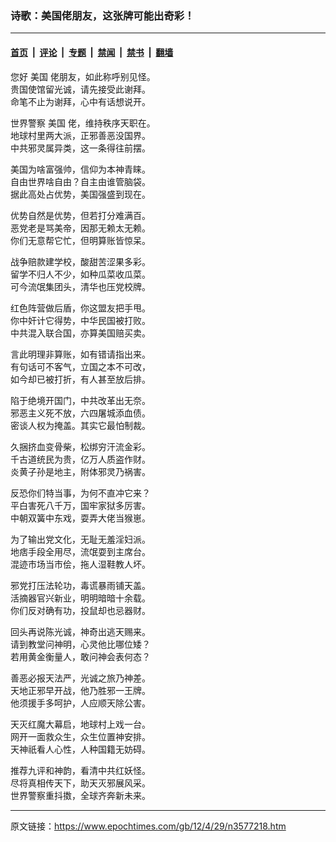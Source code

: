 ### 诗歌：美国佬朋友，这张牌可能出奇彩！

---

#### [首页](../../../..?n3577218) &nbsp;|&nbsp; [评论](../../../../../epoch-comment?n3577218) &nbsp;|&nbsp; [专题](../../../../../epoch-special?n3577218) &nbsp;|&nbsp; [禁闻](../../../../../epoch-news?n3577218) &nbsp;|&nbsp; [禁书](../../../../../books?n3577218) &nbsp;|&nbsp; [翻墙](https://github.com/gfw-breaker/nogfw/blob/master/README.md?n3577218)


<div class="post_content" id="artbody" itemprop="articleBody">
 <!-- article content begin -->
 <p>
  您好
  <ok href="https://www.epochtimes.com/gb/tag/%E7%BE%8E%E5%9B%BD.html">
   美国
  </ok>
  佬朋友，如此称呼别见怪。
  <br/>
  贵国使馆留光诚，请先接受此谢拜。
  <br/>
  命笔不止为谢拜，心中有话想说开。
 </p>
 <p>
  世界警察
  <ok href="https://www.epochtimes.com/gb/tag/%E7%BE%8E%E5%9B%BD.html">
   美国
  </ok>
  佬，维持秩序天职在。
  <br/>
  地球村里两大派，正邪善恶没国界。
  <br/>
  中共邪灵属异类，这一条得往前摆。
 </p>
 <p>
  美国为啥富强帅，信仰为本神青睐。
  <br/>
  自由世界啥自由？自主由谁管脑袋。
  <br/>
  据此高处占优势，美国强盛到现在。
 </p>
 <p>
  优势自然是优势，但若打分难满百。
  <br/>
  恶党老是骂美帝，因那无赖太无赖。
  <br/>
  你们无意帮它忙，但明算账皆惊呆。
 </p>
 <p>
  战争赔款建学校，酸甜苦涩果多彩。
  <br/>
  留学不归人不少，如种瓜菜收瓜菜。
  <br/>
  可今流氓集团头，清华也压党校牌。
 </p>
 <p>
  红色阵营做后盾，你这盟友把手甩。
  <br/>
  你中奸计它得势，中华民国被打败。
  <br/>
  中共混入联合国，亦算美国赔买卖。
 </p>
 <p>
  言此明理非算账，如有错请指出来。
  <br/>
  有句话可不客气，立国之本不可改，
  <br/>
  如今却已被打折，有人甚至放后排。
 </p>
 <p>
  陷于绝境开国门，中共改革出无奈。
  <br/>
  邪恶主义死不放，六四屠城添血债。
  <br/>
  密谈人权为掩盖。其实它最怕制裁。
 </p>
 <p>
  久捆挤血变骨柴，松绑穷汗流金彩。
  <br/>
  千古道统民为贵，亿万人质盗作财。
  <br/>
  炎黄子孙是地主，附体邪灵乃祸害。
 </p>
 <p>
  反恐你们特当事，为何不直冲它来？
  <br/>
  平白害死八千万，国牢家狱多厉害。
  <br/>
  中朝双簧中东戏，耍弄大佬当猴崽。
 </p>
 <p>
  为了输出党文化，无耻无羞淫妇派。
  <br/>
  地痞手段全用尽，流氓耍到主席台。
  <br/>
  混迹市场当市侩，拖人湿鞋教人坏。
 </p>
 <p>
  邪党打压法轮功，毒谎暴雨铺天盖。
  <br/>
  活摘器官兴新业，明明暗暗十余载。
  <br/>
  你们反对确有功，投鼠却也忌器财。
 </p>
 <p>
  回头再说陈光诚，神奇出逃天赐来。
  <br/>
  请到教堂问神明，心灵他比哪位矮？
  <br/>
  若用黄金衡量人，敢问神会表何态？
 </p>
 <p>
  善恶必报天法严，光诚之旅乃神差。
  <br/>
  天地正邪早开战，他乃胜邪一王牌。
  <br/>
  他须援手多呵护，人应顺天除公害。
 </p>
 <p>
  天灭红魔大幕启，地球村上戏一台。
  <br/>
  网开一面救众生，众生位置神安排。
  <br/>
  天神祇看人心性，人种国籍无妨碍。
 </p>
 <p>
  推荐九评和神韵，看清中共红妖怪。
  <br/>
  尽将真相传天下，助天灭邪展风采。
  <br/>
  世界警察重抖擞，全球齐奔新未来。
 </p>
 <p>
 </p>
 <!-- article content end -->
 <div id="below_article_ad">
 </div>
</div>


---

原文链接：https://www.epochtimes.com/gb/12/4/29/n3577218.htm
